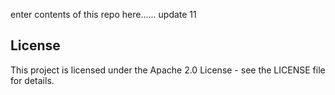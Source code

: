 enter contents of this repo here......
update 11

## License

This project is licensed under the Apache 2.0 License - see the LICENSE file for details.
